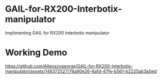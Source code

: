 # GAIL-for-RX200-Interbotix-manipulator
Implimenting GAIL for RX200 Interbotix manipulator


# Working Demo

https://github.com/Allenzzygeorge/GAIL-for-RX200-Interbotix-manipulator/assets/148372527/76a90e26-6afd-47fe-b561-b2225ab3a0ed

